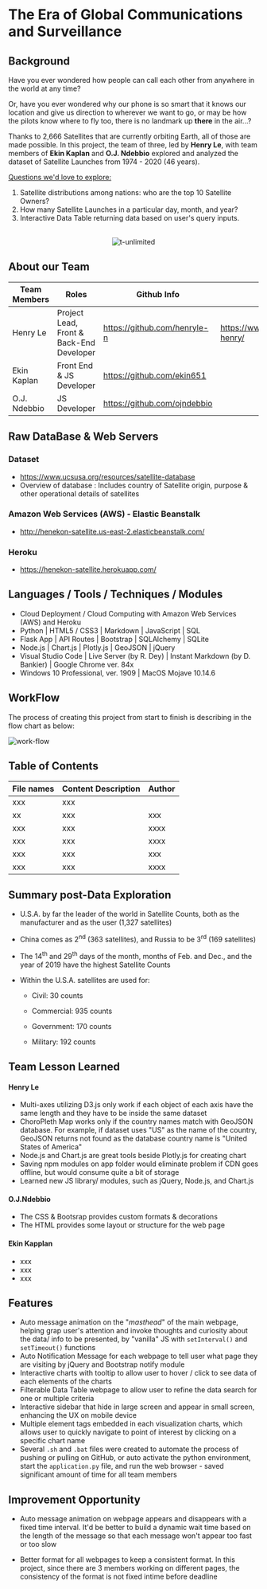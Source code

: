 # The Era of Global Communications and Surveillance

## Background
Have you ever wondered how people can call each other from anywhere in the world at any time?  

Or, have you ever wondered why our phone is so smart that it knows our location and give us direction to wherever we want to go, or may be how the pilots know where to fly too, there is no landmark up **there** in the air...?

Thanks to 2,666 Satellites that are currently orbiting Earth, all of those are made possible. In this project, the team of three, led by ****Henry** Le**, with team members of **Ekin Kaplan** and **O.J. Ndebbio** explored and analyzed the dataset of Satellite Launches from 1974 - 2020 (46 years).

<u>Questions we'd love to explore: </u> 

<ol>
    <li>
        Satellite distributions among nations: who are the top 10 Satellite Owners?
    </li>
    <li>
        How many Satellite Launches in a particular day, month, and year?
    </li>
    <li>
        Interactive Data Table returning data based on user's query inputs.
    </li>
</ol>
<br>
<div align="center">
<img src="/static/assets/img/readme/readme.gif" alt="t-unlimited">
</div>


## About our Team
Team Members | Roles | Github Info | LinkedIn
------------ | ----------- | ------------- | ---------
Henry Le |  Project Lead, Front & Back-End Developer | https://github.com/henryle-n | https://www.linkedin.com/in/le-henry/
Ekin Kaplan | Front End & JS Developer | https://github.com/ekin651 | 
O.J. Ndebbio | JS Developer | https://github.com/ojndebbio | 

## Raw DataBase & Web Servers
### Dataset
* https://www.ucsusa.org/resources/satellite-database
* Overview of database :  Includes country of Satellite origin, purpose & other operational details of satellites

### Amazon Web Services (AWS) - Elastic Beanstalk 
* http://henekon-satellite.us-east-2.elasticbeanstalk.com/

### Heroku
* https://henekon-satellite.herokuapp.com/

## Languages / Tools / Techniques / Modules
* Cloud Deployment / Cloud Computing with Amazon Web Services (AWS) and Heroku
* Python |  HTML5 / CSS3 | Markdown | JavaScript | SQL
* Flask App | API Routes | Bootstrap | SQLAlchemy | SQLite
* Node.js | Chart.js | Plotly.js | GeoJSON | jQuery
* Visual Studio Code | Live Server (by R. Dey) | Instant Markdown (by D. Bankier) | Google Chrome ver. 84x
* Windows 10 Professional, ver. 1909 | MacOS Mojave 10.14.6

## WorkFlow
The process of creating this project from start to finish is describing in the flow chart as below:

![work-flow](/static/assets/img/portfolio/fullsize/Project-2-WDB.svg)

## Table of Contents

File names | Content Description | Author
------------ | ----------- | ----------
xxx |  xxx | 
xx | xxx | xxx
xxx | xxx | xxxx
xxx | xxx | xxxx
xxx | xxx | xxx
xxx | xxx | xxxx

## Summary post-Data Exploration
* U.S.A. by far the leader of the world in Satellite Counts, both as the manufacturer and as the user (1,327 satellites)
* China comes as 2<sup>nd</sup> (363 satellites), and Russia to be 3<sup>rd</sup> (169 satellites) 
* The 14<sup>th</sup> and 29<sup>th</sup> days of the month, months of Feb. and Dec., and the year of 2019 have the highest Satellite Counts
* Within the U.S.A. satellites are used for:

  * Civil: 30 counts

  * Commercial: 935 counts

  * Government: 170 counts

  * Military: 192 counts



## Team Lesson Learned
#### Henry Le
* Multi-axes utilizing D3.js only work if each object of each axis have the same length and they have to be inside the same dataset
* ChoroPleth Map works only if the country names match with GeoJSON database. For example, if dataset uses "US" as the name of the country, GeoJSON returns not found as the database country name is "United States of America"
* Node.js and Chart.js are great tools beside Plotly.js for creating chart
* Saving npm modules on app folder would eliminate problem if CDN goes offline, but would consume quite a bit of storage 
* Learned new JS library/ modules, such as jQuery, Node.js, and Chart.js

#### O.J.Ndebbio
* The CSS & Bootsrap provides custom formats & decorations
* The HTML provides some layout or structure for the web page 

#### Ekin Kapplan
* xxx
* xxx
* xxx


## Features
* Auto message animation on the "*masthead*" of the main webpage, helping grap user's attention and invoke thoughts and curiosity about the data/ info to be presented, by "vanilla" JS with ```setInterval()``` and ```setTimeout()``` functions
* Auto Notification Message for each webpage to tell user what page they are visiting by jQuery and Bootstrap notify module
* Interactive charts with tooltip to allow user to hover / click to see data of each elements of the charts
* Filterable Data Table webpage to allow user to refine the data search for one or multiple criteria
* Interactive sidebar that hide in large screen and appear in small screen, enhancing the UX on mobile device
* Multiple element tags embedded in each visualization charts, which allows user to quickly navigate to point of interest by clicking on a specific chart name
* Several ```.sh``` and ```.bat``` files were created to automate the process of pushing or pulling on GitHub, or auto activate the python environment, start the ```application.py``` file, and run the web browser - saved significant amount of time for all team members

## Improvement Opportunity
* Auto message animation on webpage appears and disappears with a fixed time interval. It'd be better to build a dynamic wait time based on the length of the message so that each message won't appear too fast or too slow

* Better format for all webpages to keep a consistent format. In this project, since there are 3 members working on different pages, the consistency of the format is not fixed intime before deadline